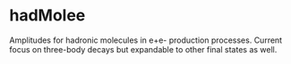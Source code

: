 # hadMolee
Amplitudes for hadronic molecules in e+e- production processes. Current focus on three-body decays but expandable to other final states as well.
